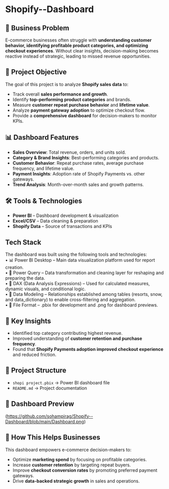 # Shopify--Dashboard

## 📌 Business Problem
E-commerce businesses often struggle with **understanding customer behavior, identifying profitable product categories, and optimizing checkout experiences**. Without clear insights, decision-making becomes reactive instead of strategic, leading to missed revenue opportunities.

## 🎯 Project Objective
The goal of this project is to analyze **Shopify sales data** to:
- Track overall **sales performance and growth**.
- Identify **top-performing product categories** and brands.
- Measure **customer repeat purchase behavior** and **lifetime value**.
- Analyze **payment gateway adoption** to optimize checkout flow.
- Provide a **comprehensive dashboard** for decision-makers to monitor KPIs.

## 📊 Dashboard Features
- **Sales Overview**: Total revenue, orders, and units sold.
- **Category & Brand Insights**: Best-performing categories and products.
- **Customer Behavior**: Repeat purchase rates, average purchase frequency, and lifetime value.
- **Payment Insights**: Adoption rate of Shopify Payments vs. other gateways.
- **Trend Analysis**: Month-over-month sales and growth patterns.

## 🛠 Tools & Technologies
- **Power BI** – Dashboard development & visualization  
- **Excel/CSV** – Data cleaning & preparation  
- **Shopify Data** – Source of transactions and KPIs

## Tech Stack
The dashboard was built using the following tools and technologies:<br>
•	📊 Power BI Desktop – Main data visualization platform used for report creation.<br>
•	📂 Power Query – Data transformation and cleaning layer for reshaping and preparing the data.<br>
•	🧠 DAX (Data Analysis Expressions) – Used for calculated measures, dynamic visuals, and conditional logic.<br>
•	📝 Data Modeling – Relationships established among tables (resorts, snow, and data_dictionary) to enable cross-filtering and aggregation.<br>
•	📁 File Format – .pbix for development and .png for dashboard previews.
   
## 🚀 Key Insights
- Identified top category contributing highest revenue.  
- Improved understanding of **customer retention and purchase frequency**.  
- Found that **Shopify Payments adoption improved checkout experience** and reduced friction.  

## 📂 Project Structure
- `shopi project.pbix` → Power BI dashboard file  
- `README.md` → Project documentation  

## 📸 Dashboard Preview
(https://github.com/sohampirag/Shopify--Dashboard/blob/main/Dashboard.png)


## 📌 How This Helps Businesses
This dashboard empowers e-commerce decision-makers to:
- Optimize **marketing spend** by focusing on profitable categories.  
- Increase **customer retention** by targeting repeat buyers.  
- Improve **checkout conversion rates** by promoting preferred payment gateways.  
- Drive **data-backed strategic growth** in sales and operations.  
